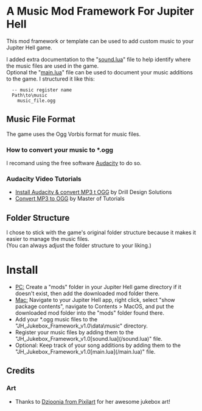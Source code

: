 # A Music Mod Framework For Jupiter Hell
This mod framework or template can be used to add custom music to your Jupiter Hell game.<br/>

I added extra documentation to the "[sound.lua](/sound.lua)" file to help identify where the music files are used in the game.<br/>
Optional the "[main.lua](/main.lua)" file can be used to document your music additions to the game. I structured it like this:<br/>
```
  -- music register name
  Path\to\music		
    music_file.ogg
```

## Music File Format
The game uses the Ogg Vorbis format for music files.
### How to convert your music to *.ogg
I recomand using the free software [Audacity](https://www.audacityteam.org/) to do so.
### Audacity Video Tutorials
  - [Install Audacity & convert MP3 t OGG](https://www.youtube.com/watch?v=UlTVuDe63fw) by Drill Design Solutions
 - [Convert MP3 to OGG](https://www.youtube.com/watch?v=fOKShUcpzcg) by Master of Tutorials

## Folder Structure
I chose to stick with the game's original folder structure because it makes it easier to manage the music files.<br/>
(You can always adjust the folder structure to your liking.)

# Install
  - <ins>PC:</ins> Create a "mods" folder in your Jupiter Hell game directory if it doesn't exist, then add the downloaded mod folder there.<br/>
  - <ins>Mac:</ins> Navigate to your Jupiter Hell app, right click, select "show package contents", navigate to Contents > MacOS, and put the downloaded mod folder into the "mods" folder found there.<br/>
  - Add your *.ogg music files to the "JH_Jukebox_Framework_v1.0\data\music" directory.<br/>
  - Register your music files by adding them to the "JH_Jukebox_Framework_v1.0\[sound.lua](/sound.lua)" file.<br/>
  - Optional: Keep track of your song additions by adding them to the "JH_Jukebox_Framework_v1.0\[main.lua](/main.lua)" file.<br/>

## Credits
### Art
 - Thanks to [Dzioonia from Pixilart](https://www.pixil.art/dzioonia) for her awesome jukebox art!
